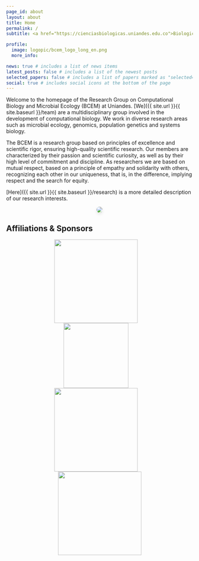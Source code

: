 ```yaml
---
page_id: about
layout: about
title: Home
permalink: /
subtitle: <a href="https://cienciasbiologicas.uniandes.edu.co">Biological Sciences Department</a>, <a href="https://uniandes.edu.co/">Universidad de los Andes</a> <span class="fi fi-co"></span>

profile:
  image: logopic/bcem_logo_long_en.png
  more_info: 

news: true # includes a list of news items
latest_posts: false # includes a list of the newest posts
selected_papers: false # includes a list of papers marked as "selected={true}"
social: true # includes social icons at the bottom of the page
---
```


Welcome to the homepage of the Research Group on Computational Biology and Microbial Ecology (BCEM) at Uniandes. [We]({{ site.url }}{{ site.baseurl }}/team) are a multidisciplinary group involved in the development of computational biology. We work in diverse research areas such as microbial ecology, genomics, population genetics and systems biology.

The BCEM is a research group based on principles of excellence and scientific rigor, ensuring high-quality scientific research. Our members are characterized by their passion and scientific curiosity, as well as by their high level of commitment and discipline. As researchers we are based on mutual respect, based on a principle of empathy and solidarity with others, recognizing each other in our uniqueness, that is, in the difference, implying respect and the search for equity. <br> 

[Here]({{ site.url }}{{ site.baseurl }}/research) is a more detailed description of our research interests.

<div style="text-align: center; margin-top: 10px">
  <figure class="fourth">
    <img src="{{ site.url | absolute_url }}{{ site.baseurl }}/assets/img/homeslides/DSC_1551.jpg" style="max-width: 100%; height: auto; border-radius: 10px; box-shadow: 0 4px 8px rgba(0,0,0,0.1);">
  </figure>
</div>

## Affiliations & Sponsors
<figure class="fourth" style="text-align: center;">
  <img src="{{ site.url }}{{ site.baseurl }}/assets/img/logopic/Logosimbolo-universidaddelosandes_colombia.png" style="width: 225px; margin-right: 20px;">
  <img src="{{ site.url }}{{ site.baseurl }}/assets/img/logopic/Yoast_WashuLogo.jpg" style="width: 175px; margin-right: 20px;">
  <img src="{{ site.url }}{{ site.baseurl }}/assets/img/logopic/wellcomesangerinstitutelogo1-800x275.png" style="width: 225px; margin-right: 20px;">
  <img src="{{ site.url }}{{ site.baseurl }}/assets/img/logopic/cabana.thumbnail" style="width: 225px;">
</figure>

